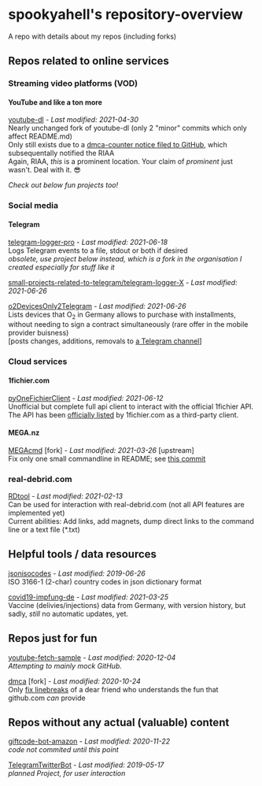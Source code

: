 # spookyahell's repository-overview
A repo with details about my repos (including forks)

## Repos related to online services
### Streaming video platforms (VOD)
#### YouTube and like a ton more
[youtube-dl](https://github.com/spookyahell/youtube-dl) - _Last modified: 2021-04-30_
<br>Nearly unchanged fork of youtube-dl (only 2 "minor" commits which only affect README.md)
<br>Only still exists due to a [dmca-counter notice filed to GitHub](https://github.com/github/dmca/blob/master/2021/04/2021-04-13-RIAA-counternotice.md), which subsequentally notified the RIAA
<br>Again, RIAA, _this_ is a prominent location. Your claim of _prominent_ just wasn't. Deal with it. 😎

_Check out below fun projects too!_

### Social media
#### Telegram
[telegram-logger-pro](https://github.com/spookyahell/telegram-logger-pro) - _Last modified: 2021-06-18_
<br>Logs Telegram events to a file, stdout or both if desired
<br><em>obsolete, use project below instead, which is a fork in the organisation I created especially for stuff like it</em>

[small-projects-related-to-telegram/telegram-logger-X](https://github.com/small-projects-related-to-telegram/telegram-logger-X) - _Last modified: 2021-06-26_

[o2DevicesOnly2Telegram](https://github.com/spookyahell/o2DevicesOnly2Telegram) - _Last modified: 2021-06-26_
<br>Lists devices that O<sub>2</sub> in Germany allows to purchase with installments,
<br>without needing to sign a contract simultaneously (rare offer in the mobile provider buisness)
<br>[posts changes, additions, removals to  [a Telegram channel](https://t.me/o2RatenkaufGeraete)]

### Cloud services
#### 1fichier.com
[pyOneFichierClient](https://github.com/spookyahell/pyOneFichierClient) - _Last modified: 2021-06-12_
<br>Unofficial but complete full api client to interact with the official 1fichier API.
<br>The API has been [officially listed](https://1fichier.com/api.html) by 1fichier.com as a third-party client.

#### MEGA.nz
[MEGAcmd](https://github.com/spookyahell/MEGAcmd) [fork]  - _Last modified: 2021-03-26_ [upstream]
<br>Fix only one small commandline in README; see [this commit](https://github.com/spookyahell/MEGAcmd/commit/1badd4eaedbcc893f533aa1c0b9c606aed21b6b2)

### real-debrid.com
[RDtool](https://github.com/spookyahell/RDtool) - _Last modified: 2021-02-13_
<br>Can be used for interaction with real-debrid.com (not all API features are implemented yet)
<br>Current abilities: Add links, add magnets, dump direct links to the command line or a text file (*.txt)

## Helpful tools / data resources
[jsonisocodes](https://github.com/spookyahell/jsonisocodes) - _Last modified: 2019-06-26_
<br>ISO 3166-1 (2-char) country codes in json dictionary format

[covid19-impfung-de](https://github.com/spookyahell/covid19-impfung-de) - _Last modified: 2021-03-25_
<br>Vaccine (delivies/injections) data from Germany, with version history, but sadly, _still_ no automatic updates, yet.

## Repos just for fun
[youtube-fetch-sample](https://github.com/spookyahell/youtube-fetch-sample) - _Last modified: 2020-12-04_
<br>_Attempting to mainly mock GitHub._

[dmca](https://github.com/spookyahell/dmca) [fork] - _Last modified: 2020-10-24_
<br>Only [fix linebreaks](https://github.com/spookyahell/dmca/commit/0664813c07a2e1f04347247bb55f85981a3b6d94) of a dear friend who understands the fun that github.com *can* provide

## Repos without any actual (valuable) content
[giftcode-bot-amazon](https://github.com/spookyahell/giftcode-bot-amazon) - _Last modified: 2020-11-22_
<br>_code not commited until this point_

[TelegramTwitterBot](https://github.com/spookyahell/TelegramTwitterBot) - _Last modified: 2019-05-17_
<br>_planned Project, for user interaction_
